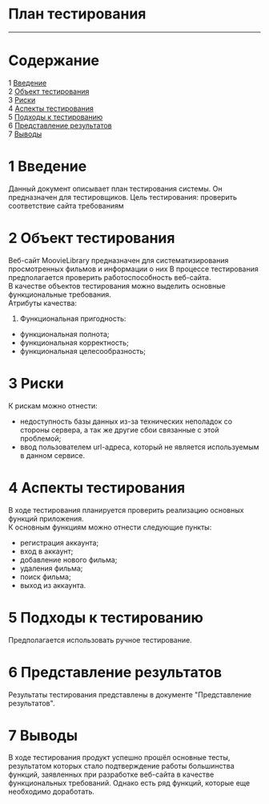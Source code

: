 # План тестирования
---

# Cодержание
1 [Введение](#introduction)  
2 [Объект тестирования](#items)  
3 [Риски](#risk)  
4 [Аспекты тестирования](#features)  
5 [Подходы к тестированию](#approach)  
6 [Представление результатов](#pass)  
7 [Выводы](#conclusion)  

<a name="introduction"/>

# 1 Введение

Данный документ описывает план тестирования системы. Он предназначен для тестировщиков. Цель тестирования: проверить соответствие сайта требованиям

<a name="items"/>

# 2 Объект тестирования

Веб-сайт MoovieLibrary предназначен для систематизирования просмотренных фильмов и информации о них
В процессе тестирования предполагается проверить работоспособность веб-сайта.  
В качестве объектов тестирования можно выделить основные функциональные требования.  
Атрибуты качества:  
1. Функциональная пригодность:  
* функциональная полнота;  
* функциональная корректность;  
* функциональная целесообразность;  

<a name="risk"/>

# 3 Риски

К рискам можно отнести:  
* недоступность базы данных из-за технических неполадок со стороны сервера, а так же другие сбои связанные с этой проблемой;
* ввод пользователем url-адреса, который не является используемым в данном сервисе.

<a name="features"/>

# 4 Аспекты тестирования

В ходе тестирования планируется проверить реализацию основных функций приложения.  
К основным функциям можно отнести следующие пункты:  
* регистрация аккаунта;  
* вход в аккаунт;  
* добавление нового фильма;
* удаления фильма;
* поиск фильма;
* выход из аккаунта.

<a name="approach"/>

# 5 Подходы к тестированию

Предполагается использовать ручное тестирование.

<a name="pass"/>

# 6 Представление результатов

Результаты тестирования представлены в документе "Представление результатов".

<a name="conclusion"/>

# 7 Выводы
В ходе тестирования продукт успешно прошёл основные тесты, результатом которых стало подтверждение работы большинства функций, заявленных при разработке веб-сайта в качестве функциональных требований. Однако есть ряд функций, которые еще необходимо доработать.